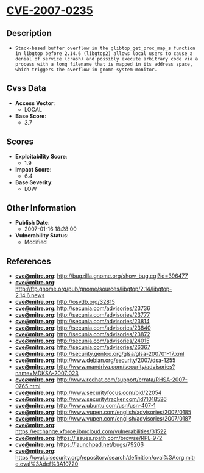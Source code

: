 
# [CVE-2007-0235](https://cve.mitre.org/cgi-bin/cvename.cgi?name=CVE-2007-0235)

## Description

- `Stack-based buffer overflow in the glibtop_get_proc_map_s function in libgtop before 2.14.6 (libgtop2) allows local users to cause a denial of service (crash) and possibly execute arbitrary code via a process with a long filename that is mapped in its address space, which triggers the overflow in gnome-system-monitor.`

## Cvss Data

- **Access Vector**:
  - LOCAL
- **Base Score**:
  - 3.7

## Scores

- **Exploitability Score**:
  - 1.9
- **Impact Score**:
  - 6.4
- **Base Severity**:
  - LOW

## Other Information

- **Publish Date**:
  - 2007-01-16 18:28:00
- **Vulnerability Status**:
  - Modified

## References

- **cve@mitre.org**: http://bugzilla.gnome.org/show_bug.cgi?id=396477
- **cve@mitre.org**: http://ftp.gnome.org/pub/gnome/sources/libgtop/2.14/libgtop-2.14.6.news
- **cve@mitre.org**: http://osvdb.org/32815
- **cve@mitre.org**: http://secunia.com/advisories/23736
- **cve@mitre.org**: http://secunia.com/advisories/23777
- **cve@mitre.org**: http://secunia.com/advisories/23814
- **cve@mitre.org**: http://secunia.com/advisories/23840
- **cve@mitre.org**: http://secunia.com/advisories/23872
- **cve@mitre.org**: http://secunia.com/advisories/24015
- **cve@mitre.org**: http://secunia.com/advisories/26367
- **cve@mitre.org**: http://security.gentoo.org/glsa/glsa-200701-17.xml
- **cve@mitre.org**: http://www.debian.org/security/2007/dsa-1255
- **cve@mitre.org**: http://www.mandriva.com/security/advisories?name=MDKSA-2007:023
- **cve@mitre.org**: http://www.redhat.com/support/errata/RHSA-2007-0765.html
- **cve@mitre.org**: http://www.securityfocus.com/bid/22054
- **cve@mitre.org**: http://www.securitytracker.com/id?1018526
- **cve@mitre.org**: http://www.ubuntu.com/usn/usn-407-1
- **cve@mitre.org**: http://www.vupen.com/english/advisories/2007/0185
- **cve@mitre.org**: http://www.vupen.com/english/advisories/2007/0187
- **cve@mitre.org**: https://exchange.xforce.ibmcloud.com/vulnerabilities/31522
- **cve@mitre.org**: https://issues.rpath.com/browse/RPL-972
- **cve@mitre.org**: https://launchpad.net/bugs/79206
- **cve@mitre.org**: https://oval.cisecurity.org/repository/search/definition/oval%3Aorg.mitre.oval%3Adef%3A10720

